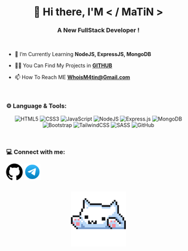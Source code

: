<h1 align="center">👋 Hi there, I'M < / MaTiN ></h1>

<h3 align="center">A New FullStack Developer !</h3>

<br>

- 🌱 I’m Currently Learning **NodeJS, ExpressJS, MongoDB**

- 👨‍💻 You Can Find My Projects in [**GITHUB**](https://github.com/RealMaTiN)

- 📫 How To Reach ME **WhoisM4tin@Gmail.com**

<br>

<h3>⚙️ Language & Tools:</h3>

<div align="center">
  
![HTML5](https://img.shields.io/badge/html5-%23E34F26.svg?style=for-the-badge&logo=html5&logoColor=white) 
![CSS3](https://img.shields.io/badge/css3-%231572B6.svg?style=for-the-badge&logo=css3&logoColor=white) 
![JavaScript](https://img.shields.io/badge/javascript-%23323330.svg?style=for-the-badge&logo=javascript&logoColor=%23F7DF1E)
![NodeJS](https://img.shields.io/badge/node.js-6DA55F?style=for-the-badge&logo=node.js&logoColor=white) 
![Express.js](https://img.shields.io/badge/express.js-%23404d59.svg?style=for-the-badge&logo=express&logoColor=%2361DAFB) 
![MongoDB](https://img.shields.io/badge/MongoDB-%234ea94b.svg?style=for-the-badge&logo=mongodb&logoColor=white)
![Bootstrap](https://img.shields.io/badge/bootstrap-%238511FA.svg?style=for-the-badge&logo=bootstrap&logoColor=white) 
![TailwindCSS](https://img.shields.io/badge/tailwindcss-%2338B2AC.svg?style=for-the-badge&logo=tailwind-css&logoColor=white) 
![SASS](https://img.shields.io/badge/SASS-hotpink.svg?style=for-the-badge&logo=SASS&logoColor=white) 
![GitHub](https://img.shields.io/badge/github-%23121011.svg?style=for-the-badge&logo=github&logoColor=white)

</div>

<br>

<h3>💻 Connect with me:</h3>

<a href="https://github.com/RealMaTiN" target="blank"><img align="center" src="https://github.com/RealMaTiN/RealMaTiN/blob/main/Pics%20-%20Gifs/Social%20Media/Github.svg" height="45" width="45" /></a>
<a href="https://t.me/MainMaTiN" target="blank"><img align="center" src="https://github.com/RealMaTiN/RealMaTiN/blob/main/Pics%20-%20Gifs/Social%20Media/Telegram.svg" height="45" width="45" /></a>

<br>

<div align="center">
<img height="150" width="150" src="https://github.com/RealMaTiN/RealMaTiN/blob/main/Pics%20-%20Gifs/Language%20%26%20Tools/cat.gif">
</div>

